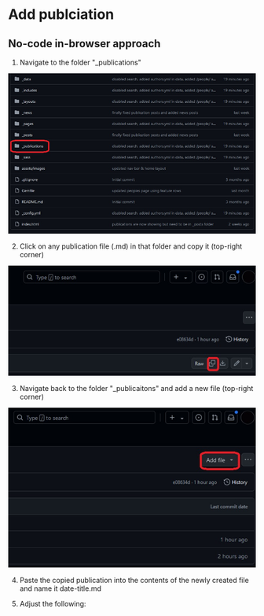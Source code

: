 # Add publciation
## No-code in-browser approach

1. Navigate to the folder "_publications"

![Navigate to folder publications](/assets/images/add_publication_1.jpg)

2. Click on any publication file (.md) in that folder and copy it (top-right corner)

![Copy any publication file](assets/images/add_publication_2.jpg)

3. Navigate back to the folder "_publicaitons" and add a new file (top-right corner)

![Add a file to publications](assets/images/add_publication_3.jpg)

4. Paste the copied publication into the contents of the newly created file and name it date-title.md

5. Adjust the following: